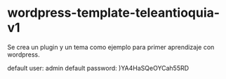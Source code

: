 # wordpress-template-teleantioquia-v1
Se crea un plugin y un tema como ejemplo para primer aprendizaje con wordpress.

default user: admin
default password: )YA4HaSQeOYCah55RD
